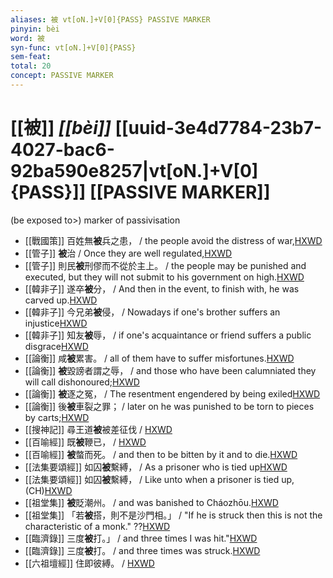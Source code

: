 ```yaml
---
aliases: 被 vt[oN.]+V[0]{PASS} PASSIVE MARKER
pinyin: bèi
word: 被
syn-func: vt[oN.]+V[0]{PASS}
sem-feat: 
total: 20
concept: PASSIVE MARKER 
---
```

# [[被]] *[[bèi]]*  [[uuid-3e4d7784-23b7-4027-bac6-92ba590e8257|vt[oN.]+V[0]{PASS}]] [[PASSIVE MARKER]]
(be exposed to>) marker of passivisation
 - [[戰國策]] 百姓無**被**兵之患， / the people avoid the distress of war,[HXWD](https://hxwd.org/textview.html?location=KR2e0003_tls_339-2a.20)
 - [[管子]] **被**治 / Once they are well regulated,[HXWD](https://hxwd.org/textview.html?location=KR3c0001_tls_015-228a.4)
 - [[管子]] 則民**被**刑僇而不從於主上。 / the people may be punished and executed, but they will not submit to his government on high.[HXWD](https://hxwd.org/textview.html?location=KR3c0001_tls_021-25a.5)
 - [[韓非子]] 遂卒**被**分， / And then in the event, to finish with, he was carved up.[HXWD](https://hxwd.org/textview.html?location=KR3c0005_tls_021-5a.7)
 - [[韓非子]] 今兄弟**被**侵， / Nowadays if one's brother suffers an injustice[HXWD](https://hxwd.org/textview.html?location=KR3c0005_tls_049-34a.5)
 - [[韓非子]] 知友**被**辱， / if one's acquaintance or friend suffers a public disgrace[HXWD](https://hxwd.org/textview.html?location=KR3c0005_tls_049-34a.8)
 - [[論衡]] 咸**被**累害。 / all of them have to suffer misfortunes.[HXWD](https://hxwd.org/textview.html?location=KR3j0080_tls_002-1a.16)
 - [[論衡]] **被**毀謗者謂之辱， / and those who have been calumniated they will call dishonoured;[HXWD](https://hxwd.org/textview.html?location=KR3j0080_tls_002-5a.15)
 - [[論衡]] **被**逐之冤， / The resentment engendered by being exiled[HXWD](https://hxwd.org/textview.html?location=KR3j0080_tls_019-38a.2)
 - [[論衡]] 後**被**車裂之罪； / later on he was punished to be torn to pieces by carts;[HXWD](https://hxwd.org/textview.html?location=KR3j0080_tls_021-18a.4)
 - [[搜神記]] 尋王道**被**被差征伐 / [HXWD](https://hxwd.org/textview.html?location=KR3l0099_tls_015-1a.8)
 - [[百喻經]] 既**被**鞭已， / [HXWD](https://hxwd.org/textview.html?location=KR6b0066_T_002-0547a.39)
 - [[百喻經]] **被**螫而死。 / and then to be bitten by it and to die.[HXWD](https://hxwd.org/textview.html?location=KR6b0066_T_004-0556b.72)
 - [[法集要頌經]] 如囚**被**繫縛， / As a prisoner who is tied up[HXWD](https://hxwd.org/textview.html?location=KR6b0070_T_001-0777b.10)
 - [[法集要頌經]] 如囚**被**繫縛， / Like unto when a prisoner is tied up, (CH)[HXWD](https://hxwd.org/textview.html?location=KR6b0070_T_001-0777c.16)
 - [[祖堂集]] **被**貶潮州。 / and was banished to Cháozhōu.[HXWD](https://hxwd.org/textview.html?location=KR6q0002_Yan_005-2001a.18)
 - [[祖堂集]] 「若**被**搭，則不是沙門相。」 / "If he is struck then this is not the characteristic of a monk." ??[HXWD](https://hxwd.org/textview.html?location=KR6q0002_Yan_016-4111a.34)
 - [[臨濟錄]] 三度**被**打。」 / and three times I was hit."[HXWD](https://hxwd.org/textview.html?location=KR6q0053_T_001-0496b.57)
 - [[臨濟錄]] 三度**被**打。 / and three times was struck.[HXWD](https://hxwd.org/textview.html?location=KR6q0053_T_001-0504c.25)
 - [[六祖壇經]] 住即彼縛。 / [HXWD](https://hxwd.org/textview.html?location=KR6q0082_T_001-0338b.74)